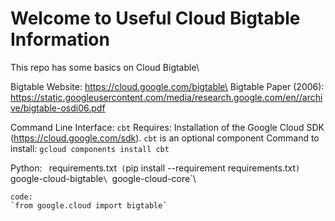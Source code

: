 # Welcome to Useful Cloud Bigtable Information

This repo has some basics on Cloud Bigtable\

Bigtable Website: https://cloud.google.com/bigtable\
Bigtable Paper (2006): https://static.googleusercontent.com/media/research.google.com/en//archive/bigtable-osdi06.pdf

Command Line Interface: `cbt`
Requires: Installation of the Google Cloud SDK (https://cloud.google.com/sdk). `cbt` is an optional component
    Command to install: `gcloud components install cbt`

Python: `
    `requirements.txt` (`pip install --requirement requirements.txt`)
      `google-cloud-bigtable`\
      `google-cloud-core`\
    
    code: 
    `from google.cloud import bigtable`
    
